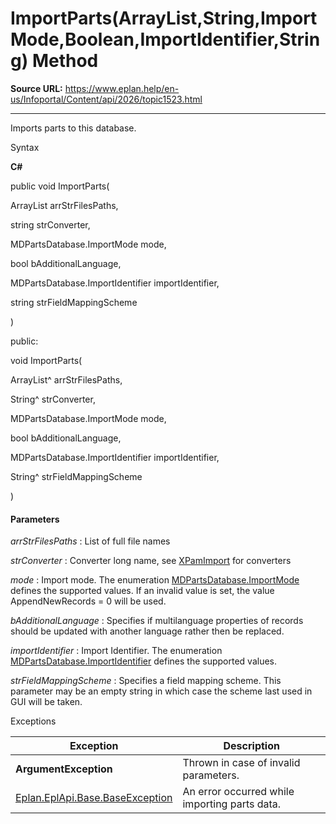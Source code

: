# ImportParts(ArrayList,String,ImportMode,Boolean,ImportIdentifier,String) Method

**Source URL:** https://www.eplan.help/en-us/Infoportal/Content/api/2026/topic1523.html

---

Imports parts to this database.

Syntax

**C#**



public void ImportParts( 

   ArrayList arrStrFilesPaths,

   string strConverter,

   MDPartsDatabase.ImportMode mode,

   bool bAdditionalLanguage,

   MDPartsDatabase.ImportIdentifier importIdentifier,

   string strFieldMappingScheme

)

public:

void ImportParts( 

   ArrayList^ arrStrFilesPaths,

   String^ strConverter,

   MDPartsDatabase.ImportMode mode,

   bool bAdditionalLanguage,

   MDPartsDatabase.ImportIdentifier importIdentifier,

   String^ strFieldMappingScheme

)


#### Parameters

*arrStrFilesPaths*
:   List of full file names

*strConverter*
:   Converter long name, see [XPamImport](XPamImport.html) for converters

*mode*
:   Import mode. The enumeration [MDPartsDatabase.ImportMode](Eplan.EplApi.MasterDatau~Eplan.EplApi.MasterData.MDPartsDatabase+ImportMode.html) defines the supported values. If an invalid value is set, the value AppendNewRecords = 0 will be used.

*bAdditionalLanguage*
:   Specifies if multilanguage properties of records should be updated with another language rather then be replaced.

*importIdentifier*
:   Import Identifier. The enumeration [MDPartsDatabase.ImportIdentifier](Eplan.EplApi.MasterDatau~Eplan.EplApi.MasterData.MDPartsDatabase+ImportIdentifier.html) defines the supported values.

*strFieldMappingScheme*
:   Specifies a field mapping scheme. This parameter may be an empty string in which case the scheme last used in GUI will be taken.

Exceptions

| Exception | Description |
| --- | --- |
| **ArgumentException** | Thrown in case of invalid parameters. |
| [Eplan.EplApi.Base.BaseException](Eplan.EplApi.Baseu~Eplan.EplApi.Base.BaseException.html) | An error occurred while importing parts data. |
